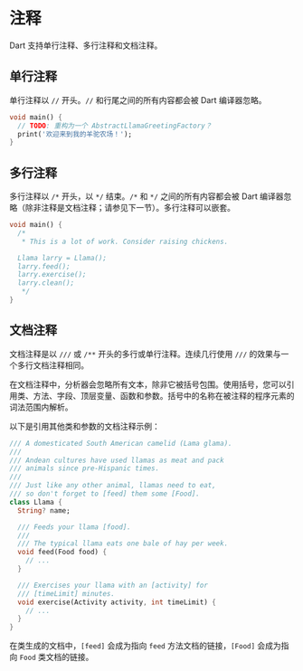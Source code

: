 # 注释

Dart 支持单行注释、多行注释和文档注释。

## 单行注释

单行注释以 `//` 开头。`//` 和行尾之间的所有内容都会被 Dart 编译器忽略。

```dart
void main() {
  // TODO: 重构为一个 AbstractLlamaGreetingFactory？
  print('欢迎来到我的羊驼农场！');
}
```

## 多行注释

多行注释以 `/*` 开头，以 `*/` 结束。`/*` 和 `*/` 之间的所有内容都会被 Dart 编译器忽略（除非注释是文档注释；请参见下一节）。多行注释可以嵌套。

```dart
void main() {
  /*
   * This is a lot of work. Consider raising chickens.

  Llama larry = Llama();
  larry.feed();
  larry.exercise();
  larry.clean();
   */
}
```

## 文档注释

文档注释是以 `///` 或 `/**` 开头的多行或单行注释。连续几行使用 `///` 的效果与一个多行文档注释相同。

在文档注释中，分析器会忽略所有文本，除非它被括号包围。使用括号，您可以引用类、方法、字段、顶层变量、函数和参数。括号中的名称在被注释的程序元素的词法范围内解析。

以下是引用其他类和参数的文档注释示例：

```dart
/// A domesticated South American camelid (Lama glama).
///
/// Andean cultures have used llamas as meat and pack
/// animals since pre-Hispanic times.
///
/// Just like any other animal, llamas need to eat,
/// so don't forget to [feed] them some [Food].
class Llama {
  String? name;

  /// Feeds your llama [food].
  ///
  /// The typical llama eats one bale of hay per week.
  void feed(Food food) {
    // ...
  }

  /// Exercises your llama with an [activity] for
  /// [timeLimit] minutes.
  void exercise(Activity activity, int timeLimit) {
    // ...
  }
}
```

在类生成的文档中，`[feed]` 会成为指向 `feed` 方法文档的链接，`[Food]` 会成为指向 `Food` 类文档的链接。
